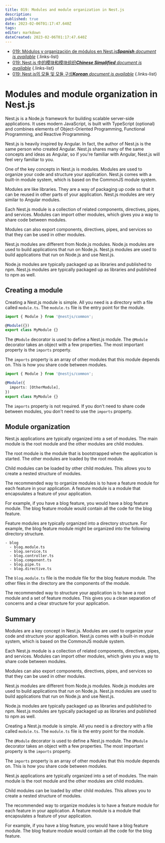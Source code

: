 ```yaml
---
title: 019: Modules and module organization in Nest.js
description: 
published: true
date: 2023-02-06T01:17:47.640Z
tags: 
editor: markdown
dateCreated: 2023-02-06T01:17:47.640Z
---
```


- [019: Módulos y organización de módulos en Nest.js***Spanish** document is available*](/es/Knowledge-base/Nest-js/Learning/019-modules-and-module-organization-in-nest-js)
{.links-list}
- [019: Nest.js 中的模块和模块组织***Chinese Simplified** document is available*](/zh/Knowledge-base/Nest-js/Learning/019-modules-and-module-organization-in-nest-js)
{.links-list}
- [019: Nest.js의 모듈 및 모듈 구성***Korean** document is available*](/ko/Knowledge-base/Nest-js/Learning/019-modules-and-module-organization-in-nest-js)
{.links-list}


# Modules and module organization in Nest.js

Nest.js is a Node.js framework for building scalable server-side applications. It uses modern JavaScript, is built with TypeScript (optional) and combines elements of Object-Oriented Programming, Functional Programming, and Reactive Programming.

Nest.js is heavily inspired by Angular. In fact, the author of Nest.js is the same person who created Angular. Nest.js shares many of the same concepts and ideas as Angular, so if you're familiar with Angular, Nest.js will feel very familiar to you.

One of the key concepts in Nest.js is modules. Modules are used to organize your code and structure your application. Nest.js comes with a built-in module system, which is based on the CommonJS module system.

Modules are like libraries. They are a way of packaging up code so that it can be reused in other parts of your application. Nest.js modules are very similar to Angular modules.

Each Nest.js module is a collection of related components, directives, pipes, and services. Modules can import other modules, which gives you a way to share code between modules.

Modules can also export components, directives, pipes, and services so that they can be used in other modules.

Nest.js modules are different from Node.js modules. Node.js modules are used to build applications that run on Node.js. Nest.js modules are used to build applications that run on Node.js and use Nest.js.

Node.js modules are typically packaged up as libraries and published to npm. Nest.js modules are typically packaged up as libraries and published to npm as well.

## Creating a module

Creating a Nest.js module is simple. All you need is a directory with a file called `module.ts`. The `module.ts` file is the entry point for the module.

```typescript
import { Module } from '@nestjs/common';

@Module({})
export class MyModule {}
```

The `@Module` decorator is used to define a Nest.js module. The `@Module` decorator takes an object with a few properties. The most important property is the `imports` property.

The `imports` property is an array of other modules that this module depends on. This is how you share code between modules.

```typescript
import { Module } from '@nestjs/common';

@Module({
  imports: [OtherModule],
})
export class MyModule {}
```

The `imports` property is not required. If you don't need to share code between modules, you don't need to use the `imports` property.

## Module organization

Nest.js applications are typically organized into a set of modules. The main module is the root module and the other modules are child modules.

The root module is the module that is bootstrapped when the application is started. The other modules are loaded by the root module.

Child modules can be loaded by other child modules. This allows you to create a nested structure of modules.

The recommended way to organize modules is to have a feature module for each feature in your application. A feature module is a module that encapsulates a feature of your application.

For example, if you have a blog feature, you would have a blog feature module. The blog feature module would contain all the code for the blog feature.

Feature modules are typically organized into a directory structure. For example, the blog feature module might be organized into the following directory structure.

```
- blog
  - blog.module.ts
  - blog.service.ts
  - blog.controller.ts
  - blog.component.ts
  - blog.pipe.ts
  - blog.directive.ts
```

The `blog.module.ts` file is the module file for the blog feature module. The other files in the directory are the components of the module.

The recommended way to structure your application is to have a root module and a set of feature modules. This gives you a clean separation of concerns and a clear structure for your application.

## Summary

Modules are a key concept in Nest.js. Modules are used to organize your code and structure your application. Nest.js comes with a built-in module system, which is based on the CommonJS module system.

Each Nest.js module is a collection of related components, directives, pipes, and services. Modules can import other modules, which gives you a way to share code between modules.

Modules can also export components, directives, pipes, and services so that they can be used in other modules.

Nest.js modules are different from Node.js modules. Node.js modules are used to build applications that run on Node.js. Nest.js modules are used to build applications that run on Node.js and use Nest.js.

Node.js modules are typically packaged up as libraries and published to npm. Nest.js modules are typically packaged up as libraries and published to npm as well.

Creating a Nest.js module is simple. All you need is a directory with a file called `module.ts`. The `module.ts` file is the entry point for the module.

The `@Module` decorator is used to define a Nest.js module. The `@Module` decorator takes an object with a few properties. The most important property is the `imports` property.

The `imports` property is an array of other modules that this module depends on. This is how you share code between modules.

Nest.js applications are typically organized into a set of modules. The main module is the root module and the other modules are child modules.

Child modules can be loaded by other child modules. This allows you to create a nested structure of modules.

The recommended way to organize modules is to have a feature module for each feature in your application. A feature module is a module that encapsulates a feature of your application.

For example, if you have a blog feature, you would have a blog feature module. The blog feature module would contain all the code for the blog feature.